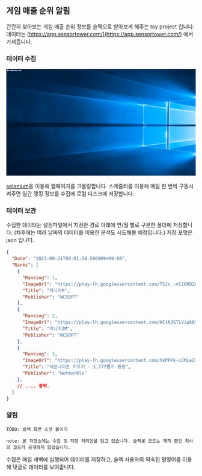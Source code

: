 ## 게임 매출 순위 알림

간간히 찾아보는 게임 매출 순위 정보를 슬랙으로 받아보게 해주는 toy project 입니다. 데이터는 [https://app.sensortower.com/](https://app.sensortower.com/) 에서 가져옵니다. 

### 데이터 수집

![](./Document/Images/crawler_example.gif)

[selenium](https://www.selenium.dev/)을 이용해 웹페이지를 크롤링합니다. 스케줄러를 이용해 매일 한 번씩 구동시켜주면 일간 랭킹 정보를 수집에 로컬 디스크에 저장합니다.

### 데이터 보관

수집한 데이터는 설정파일에서 지정한 경로 아래에 연/월 별로 구분한 폴더에 저장합니다. (차후에는 여러 날짜의 데이터를 이용한 분석도 시도해볼 예정입니다.) 저장 포맷은 json 입니다. 

```json
{
  "Date": "2023-09-21T09:01:58.590909+09:00",
  "Ranks": [
    {
      "Ranking": 1,
      "ImageUrl": "https://play-lh.googleusercontent.com/TSJx_-ml28RDZAN1popUnr2G0AKJS8xeoCh975QKOeF21FQl5J5lNCuJmaOi_7ufCYI=s48",
      "Title": "리니지M",
      "Publisher": "NCSOFT"
    },
    {
      "Ranking": 2,
      "ImageUrl": "https://play-lh.googleusercontent.com/HCtN3GTLYipk8Sn7zFhV501RkpxBnTpLacU8dC5EU-N8RoI7kGr7GB7kFELull9riO0=s48",
      "Title": "리니지2M",
      "Publisher": "NCSOFT"
    },
    {
      "Ranking": 3,
      "ImageUrl": "https://play-lh.googleusercontent.com/hkPFKk-cJMLeZyklDSViUHCgkyiMKQ_BDZBnhIPBUuyIuLjv5_F0mkNUIFMuEtFlDPCP=s48",
      "Title": "세븐나이츠 키우기 - 1,777뽑기 증정",
      "Publisher": "Netmarble"
    },
    // .... 중략. 
  ]
}
```

### 알림

```
TODO: 슬랙 화면 스샷 붙이기
```

`note: 본 저장소에는 수집 및 저장 처리만을 담고 있습니다. 슬랙봇 코드는 재직 중인 회사의 코드라 공개하지 않았습니다.`

수집은 매일 새벽에 실행되어 데이터를 저장하고, 슬랙 사용자의 약속된 명령어를 이용해 댓글로 데이터를 보여줍니다.

